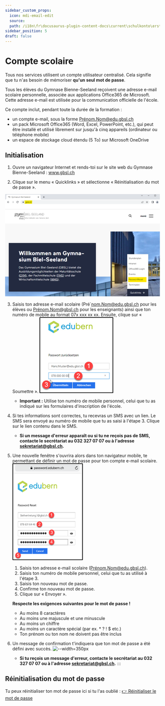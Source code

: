 ```yaml
---
sidebar_custom_props:
  icon: mdi-email-edit
  source: 
  path: /i18n\fr\docusaurus-plugin-content-docs\current\schulkonto\ersteinrichtung\README.md
sidebar_position: 5
draft: false
---
```


# Compte scolaire

Tous nos services utilisent un compte utilisateur centralisé. Cela signifie que tu n'as besoin de mémoriser **qu'un seul mot de passe**.

Tous les élèves du Gymnase Bienne-Seeland reçoivent une adresse e-mail scolaire personnelle, associée aux applications Office365 de Microsoft. Cette adresse e-mail est utilisée pour la communication officielle de l'école.

Ce compte inclut, pendant toute la durée de la formation :

- un compte e-mail, sous la forme Prénom.Nom@edu.gbsl.ch
- un pack Microsoft Office365 (Word, Excel, PowerPoint, etc.), qui peut être installé et utilisé librement sur jusqu'à cinq appareils (ordinateur ou téléphone mobile)
- un espace de stockage cloud étendu (5 To) sur Microsoft OneDrive

## Initialisation

1. Ouvre un navigateur Internet et rends-toi sur le site web du Gymnase Bienne-Seeland : www.gbsl.ch

2. Clique sur le menu « Quicklinks » et sélectionne « Réinitialisation du mot de passe ».

![--width=450px](../ersteinrichtung/gbsleinstieg.png)

3. Saisis ton adresse e-mail scolaire (Pré`nom.Nom@edu.gbsl.ch pour les élèves ou Prénom.Nom@gbsl.ch pour les enseignants) ainsi que ton numéro de mobile au format 07x xxx xx xx. Ensuite, clique sur « Soumettre ».
![--width=350px](../ersteinrichtung/edubernpwreset.png)
   - **Important :** Utilise ton numéro de mobile personnel, celui que tu as indiqué sur les formulaires d'inscription de l'école.

4. Si tes informations sont correctes, tu recevras un SMS avec un lien. Le SMS sera envoyé au numéro de mobile que tu as saisi à l'étape 3. Clique sur le lien contenu dans le SMS.
   - **Si un message d'erreur apparaît ou si tu ne reçois pas de SMS, contacte le secrétariat au 032 327 07 07 ou à l'adresse sekretariat@gbsl.ch.**

5. Une nouvelle fenêtre s'ouvrira alors dans ton navigateur mobile, te permettant de définir un mot de passe pour ton compte e-mail scolaire.
![--width=350px](../ersteinrichtung/edubernpwvergeben.png)
   1. Saisis ton adresse e-mail scolaire (Prénom.Nom@edu.gbsl.ch).
   2. Saisis ton numéro de mobile personnel, celui que tu as utilisé à l'étape 3.
   3. Saisis ton nouveau mot de passe.
   4. Confirme ton nouveau mot de passe.
   5. Clique sur « Envoyer ».

   **Respecte les exigences suivantes pour le mot de passe !**
   - Au moins 8 caractères
   - Au moins une majuscule et une minuscule
   - Au moins un chiffre
   - Au moins un caractère spécial (par ex. * ? ! $ etc.)
   - Ton prénom ou ton nom ne doivent pas être inclus

6. Un message de confirmation t'indiquera que ton mot de passe a été défini avec succès.
![--width=350px](../ersteinrichtung/edubernpwbestätigt.png)
   - **Si tu reçois un message d'erreur, contacte le secrétariat au 032 327 07 07 ou à l'adresse sekretariat@gbsl.ch.**
:::

## Réinitialisation du mot de passe

Tu peux réinitialiser ton mot de passe ici si tu l'as oublié : [👉 Réinitialiser le mot de passe](https://password.edubern.ch/)
